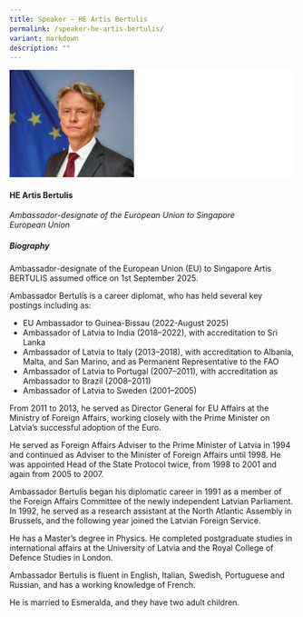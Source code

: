 ```yaml
---
title: Speaker – HE Artis Bertulis
permalink: /speaker-he-artis-bertulis/
variant: markdown
description: ""
---
```

![](/images/2025%20speakers/Artis_Bertulis.png)
#### **HE Artis Bertulis**

*Ambassador-designate of the European Union to Singapore<br>European Union*

##### **Biography**
Ambassador-designate of the European Union (EU) to Singapore Artis BERTULIS assumed office on 1st September 2025.

Ambassador Bertulis is a career diplomat, who has held several key postings including as:

* EU Ambassador to Guinea-Bissau (2022-August 2025)
* Ambassador of Latvia to India (2018–2022), with accreditation to Sri Lanka
* Ambassador of Latvia to Italy (2013–2018), with accreditation to Albania, Malta, and San Marino, and as Permanent Representative to the FAO
* Ambassador of Latvia to Portugal (2007–2011), with accreditation as Ambassador to Brazil (2008–2011)
* Ambassador of Latvia to Sweden (2001–2005)

From 2011 to 2013, he served as Director General for EU Affairs at the Ministry of Foreign Affairs, working closely with the Prime Minister on Latvia’s successful adoption of the Euro.

He served as Foreign Affairs Adviser to the Prime Minister of Latvia in 1994 and continued as Adviser to the Minister of Foreign Affairs until 1998. He was appointed Head of the State Protocol twice, from 1998 to 2001 and again from 2005 to 2007. 

Ambassador Bertulis began his diplomatic career in 1991 as a member of the Foreign Affairs Committee of the newly independent Latvian Parliament. In 1992, he served as a research assistant at the North Atlantic Assembly in Brussels, and the following year joined the Latvian Foreign Service.

He has a Master’s degree in Physics. He completed postgraduate studies in international affairs at the University of Latvia and the Royal College of Defence Studies in London.

Ambassador Bertulis is fluent in English, Italian, Swedish, Portuguese and Russian, and has a working knowledge of French. 

He is married to Esmeralda, and they have two adult children. 
